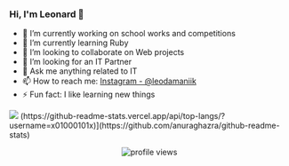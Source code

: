 ### Hi, I'm Leonard 👋

- 🔭 I’m currently working on school works and competitions
- 🌱 I’m currently learning Ruby 
- 👯 I’m looking to collaborate on Web projects
- 🤔 I’m looking for an IT Partner
- 💬 Ask me anything related to IT
- 📫 How to reach me: [Instagram - @leodamaniik](https://www.instagram.com/leodamaniik/)
- ⚡ Fun fact: I like learning new things

<img src = "https://github-readme-stats.vercel.app/api?username=x01000101x&&show_icons=true&title_color=1E90FF&icon_color=8458B3&text_color=008000&bg_color=151515">
(https://github-readme-stats.vercel.app/api/top-langs/?username=x01000101x)](https://github.com/anuraghazra/github-readme-stats)
<p align="center">
  <img src="https://gpvc.arturio.dev/x01000101x" alt="profile views"> 
</p>
